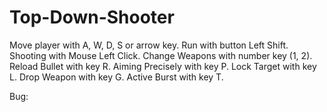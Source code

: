 # Top-Down-Shooter
Move player with A, W, D, S or arrow key.
Run with button Left Shift.
Shooting with Mouse Left Click.
Change Weapons with number key (1, 2).
Reload Bullet with key R.
Aiming Precisely with key P.
Lock Target with key L.
Drop Weapon with key G.
Active Burst with key T.

Bug: